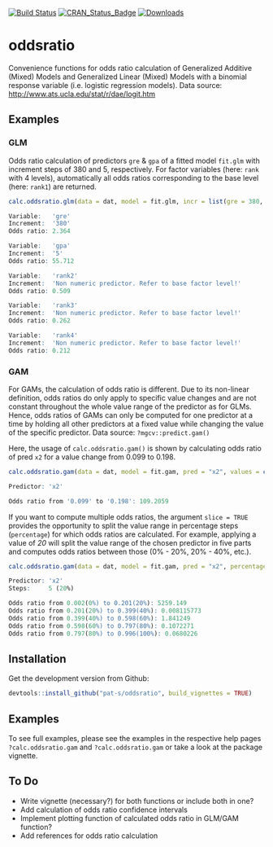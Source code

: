 
[![Build Status](https://travis-ci.org/pat-s/oddsratio.svg?branch=master)](https://travis-ci.org/pat-s/oddsratio) [![CRAN\_Status\_Badge](http://www.r-pkg.org/badges/version/oddsratio)](http://cran.r-project.org/package=oddsratio) [![Downloads](http://cranlogs.r-pkg.org/badges/oddsratio?color=brightgreen)](http://www.r-pkg.org/pkg/oddsratio)

oddsratio
=========

Convenience functions for odds ratio calculation of Generalized Additive (Mixed) Models and Generalized Linear (Mixed) Models with a binomial response variable (i.e. logistic regression models). Data source: <http://www.ats.ucla.edu/stat/r/dae/logit.htm>

Examples
--------

### GLM

Odds ratio calculation of predictors `gre` & `gpa` of a fitted model `fit.glm` with increment steps of 380 and 5, respectively.
For factor variables (here: `rank` with 4 levels), automatically all odds ratios corresponding to the base level (here: `rank1`) are returned.

``` r
calc.oddsratio.glm(data = dat, model = fit.glm, incr = list(gre = 380, gpa = 5))
```

``` r
Variable:   'gre'
Increment:  '380'
Odds ratio: 2.364

Variable:   'gpa'
Increment:  '5'
Odds ratio: 55.712

Variable:   'rank2'
Increment:  'Non numeric predictor. Refer to base factor level!'
Odds ratio: 0.509

Variable:   'rank3'
Increment:  'Non numeric predictor. Refer to base factor level!'
Odds ratio: 0.262

Variable:   'rank4'
Increment:  'Non numeric predictor. Refer to base factor level!'
Odds ratio: 0.212
```

### GAM

For GAMs, the calculation of odds ratio is different. Due to its non-linear definition, odds ratios do only apply to specific value changes and are not constant throughout the whole value range of the predictor as for GLMs. Hence, odds ratios of GAMs can only be computed for one predictor at a time by holding all other predictors at a fixed value while changing the value of the specific predictor. Data source: `?mgcv::predict.gam()`

Here, the usage of `calc.oddsratio.gam()` is shown by calculating odds ratio of pred `x2` for a value change from 0.099 to 0.198.

``` r
calc.oddsratio.gam(data = dat, model = fit.gam, pred = "x2", values = c(0.099, 0.198))
```

``` r
Predictor: 'x2'

Odds ratio from '0.099' to '0.198': 109.2059
```

If you want to compute multiple odds ratios, the argument `slice = TRUE` provides the opportunity to split the value range in percentage steps (`percentage`) for which odds ratios are calculated. For example, applying a value of *20* will split the value range of the chosen predictor in five parts and computes odds ratios between those (0% - 20%, 20% - 40%, etc.).

``` r
calc.oddsratio.gam(data = dat, model = fit.gam, pred = "x2", percentage = 20, slice = TRUE)
```

``` r
Predictor: 'x2'
Steps:     5 (20%)

Odds ratio from 0.002(0%) to 0.201(20%): 5259.149
Odds ratio from 0.201(20%) to 0.399(40%): 0.008115773
Odds ratio from 0.399(40%) to 0.598(60%): 1.841249
Odds ratio from 0.598(60%) to 0.797(80%): 0.1072271
Odds ratio from 0.797(80%) to 0.996(100%): 0.0680226
```

Installation
------------

Get the development version from Github:

``` r
devtools::install_github("pat-s/oddsratio", build_vignettes = TRUE)
```

Examples
--------

To see full examples, please see the examples in the respective help pages `?calc.oddsratio.gam` and `?calc.oddsratio.gam` or take a look at the package vignette.

To Do
-----

-   Write vignette (necessary?) for both functions or include both in one?
-   Add calculation of odds ratio confidence intervals
-   Implement plotting function of calculated odds ratio in GLM/GAM function?
-   Add references for odds ratio calculation
